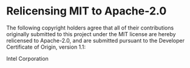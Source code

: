 # Relicensing MIT to Apache-2.0

The following copyright holders agree that all of their contributions originally submitted to this project under the MIT license are hereby relicensed to Apache-2.0, and are submitted pursuant to the Developer Certificate of Origin, version 1.1:

Intel Corporation
